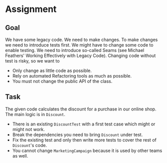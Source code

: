 Assignment
============

Goal
----

We have some legacy code. We need to make changes.
To make changes we need to introduce tests first.
We might have to change some code to enable testing.
We need to introduce so-called Seams (see Michael
Feathers' Working Effectively with Legacy Code).
Changing code without test is risky, so we want to

* Only change as little code as possible.
* Rely on automated Refactoring tools as much as possible.
* You must not change the public API of the class.

Task
----

The given code calculates the discount for a purchase in
our online shop. The main logic is in `Discount`.

* There is an existing `DiscountTest` with a first test case which might or might not work.
* Break the dependencies you need to bring `Discount` under test. 
* Fix the existing test and only then write more tests to cover the rest of `Discount`'s code.
* You cannot change `MarketingCampaign` because it is used by other teams as well.
